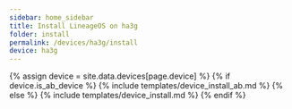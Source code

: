 ```yaml
---
sidebar: home_sidebar
title: Install LineageOS on ha3g
folder: install
permalink: /devices/ha3g/install
device: ha3g
---
```

{% assign device = site.data.devices[page.device] %}
{% if device.is_ab_device %}
{% include templates/device_install_ab.md %}
{% else %}
{% include templates/device_install.md %}
{% endif %}

